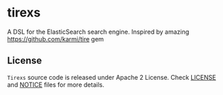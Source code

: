 tirexs
======

A DSL for the ElasticSearch search engine. Inspired by amazing https://github.com/karmi/tire gem


License
-------

`Tirexs` source code is released under Apache 2 License.
Check [LICENSE](https://github.com/datahogs/tirexs/blob/master/LICENSE) and [NOTICE](https://github.com/datahogs/tirexs/blob/master/NOTICE) files for more details.

